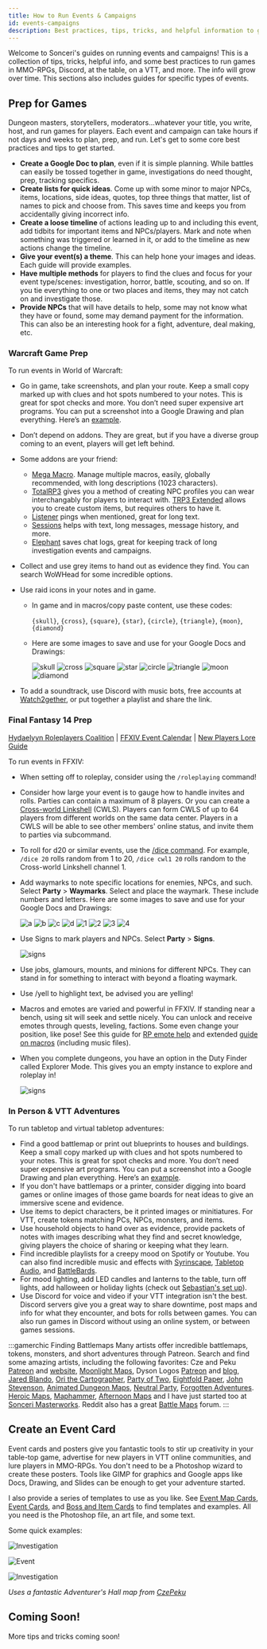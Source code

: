 ```yaml
---
title: How to Run Events & Campaigns
id: events-campaigns
description: Best practices, tips, tricks, and helpful information to get you started running campaigns and events!
---
```


Welcome to Sonceri's guides on running events and campaigns! This is a collection of tips, tricks, helpful info, and some best practices to run games in MMO-RPGs, Discord, at the table, on a VTT, and more. The info will grow over time. This sections also includes guides for specific types of events.

## Prep for Games

Dungeon masters, storytellers, moderators...whatever your title, you write, host, and run games for players. Each event and campaign can take hours if not days and weeks to plan, prep, and run. Let's get to some core best practices and tips to get started.

<div id="hilit">

* **Create a Google Doc to plan**, even if it is simple planning. While battles can easily be tossed together in game, investigations do need thought, prep, tracking specifics.
* **Create lists for quick ideas**. Come up with some minor to major NPCs, items, locations, side ideas, quotes, top three things that matter, list of names to pick and choose from. This saves time and keeps you from accidentally giving incorrect info.
* **Create a loose timeline** of actions leading up to and including this event, add tidbits for important items and NPCs/players. Mark and note when something was triggered or learned in it, or add to the timeline as new actions change the timeline.
* **Give your event(s) a theme**. This can help hone your images and ideas. Each guide will provide examples.
* **Have multiple methods** for players to find the clues and focus for your event type/scenes: investigation, horror, battle, scouting, and so on. If you tie everything to one or two places and items, they may not catch on and investigate those.
* **Provide NPCs** that will have details to help, some may not know what they have or found, some may demand payment for the information. This can also be an interesting hook for a fight, adventure, deal making, etc. 

### Warcraft Game Prep

To run events in World of Warcraft:

* Go in game, take screenshots, and plan your route. Keep a small copy marked up with clues and hot spots numbered to your notes. This is great for spot checks and more. You don’t need super expensive art programs. You can put a screenshot into a Google Drawing and plan everything. Here’s an [example](https://docs.google.com/drawings/d/1J2T8rlCp8cURU6U2ZQ7AN0W3XIXjKdh_Mk8EUSu1wmw/edit?usp=sharing).
* Don’t depend on addons. They are great, but if you have a diverse group coming to an event, players will get left behind. 
* Some addons are your friend:

  * [Mega Macro](https://www.curseforge.com/wow/addons/mega-macro). Manage multiple macros, easily, globally recommended, with long descriptions (1023 characters). 
  * [TotalRP3](https://www.curseforge.com/wow/addons/total-rp-3) gives you a method of creating NPC profiles you can wear interchangably for players to interact with. [TRP3 Extended](https://www.curseforge.com/wow/addons/total-rp-3-extended) allows you to create custom items, but requires others to have it. 
  * [Listener](https://www.curseforge.com/wow/addons/listener) pings when mentioned, great for long text. 
  * [Sessions](https://www.curseforge.com/wow/addons/sessions-messenger) helps with text, long messages, message history, and more.
  * [Elephant](https://www.curseforge.com/wow/addons/elephant) saves chat logs, great for keeping track of long investigation events and campaigns.

* Collect and use grey items to hand out as evidence they find. You can search WoWHead for some incredible options.
* Use raid icons in your notes and in game.

  * In game and in macros/copy paste content, use these codes: 

    `{skull}`, `{cross}`, `{square}`, `{star}`, `{circle}`, `{triangle}`, `{moon}`, `{diamond}`

  * Here are some images to save and use for your Google Docs and Drawings: 

    ![skull](/img/icons/skull.png) ![cross](/img/icons/cross.png) ![square](/img/icons/square.png) ![star](/img/icons/star.png) ![circle](/img/icons/circle.png) ![triangle](/img/icons/triangle.png) ![moon](/img/icons/moon.png) ![diamond](/img/icons/diamond.png)

* To add a soundtrack, use Discord with music bots, free accounts at [Watch2gether](https://w2g.tv/?lang=en), or put together a playlist and share the link.

### Final Fantasy 14 Prep

[Hydaelyyn Roleplayers Coalition](https://ffxiv-roleplayers.com/) | [FFXIV Event Calendar](https://ffxiv-rp.org/) | [New Players Lore Guide](https://www.reddit.com/r/ffxiv/comments/l07kdm/roleplay_in_final_fantasy_xiv_a_starting_guide_to/)

To run events in FFXIV:

* When setting off to roleplay, consider using the `/roleplaying` command! 
* Consider how large your event is to gauge how to handle invites and rolls. Parties can contain a maximum of 8 players. Or you can create a [Cross-world Linkshell](https://ffxiv.consolegameswiki.com/wiki/Linkshell) (CWLS). Players can form CWLS of up to 64 players from different worlds on the same data center. Players in a CWLS will be able to see other members' online status, and invite them to parties via subcommand.
* To roll for d20 or similar events, use the [/dice command](https://na.finalfantasyxiv.com/lodestone/playguide/db/text_command/74e28154eb2/). For example, `/dice 20` rolls random from 1 to 20, `/dice cwl1 20` rolls random to the Cross-world Linkshell channel 1.
* Add waymarks to note specific locations for enemies, NPCs, and such. Select **Party** > **Waymarks**. Select and place the waymark. These include numbers and letters. Here are some images to save and use for your Google Docs and Drawings: 

  ![a](/img/icons/a.png) ![b](/img/icons/b.png) ![c](/img/icons/c.png) ![d](/img/icons/d.png) ![1](/img/icons/1.png) ![2](/img/icons/2.png) ![3](/img/icons/3.png)  ![4](/img/icons/4.png)

* Use Signs to mark players and NPCs. Select **Party** > **Signs**.

  ![signs](/img/icons/signs.png)

* Use jobs, glamours, mounts, and minions for different NPCs. They can stand in for something to interact with beyond a floating waymark.
* Use /yell to highlight text, be advised you are yelling! 
* Macros and emotes are varied and powerful in FFXIV. If standing near a bench, using sit will seek and settle nicely. You can unlock and receive emotes through quests, leveling, factions. Some even change your position, like pose! See this guide for [RP emote help](https://www.reddit.com/r/ffxiv/comments/1r9bdv/ffxivarr_custom_emote_macro_guide/) and extended [guide on macros](https://latetothepartyfinder.com/ffxiv-beginner-guide-to-macros/) (including music files).
* When you complete dungeons, you have an option in the Duty Finder called Explorer Mode. This gives you an empty instance to explore and roleplay in!

  ![signs](/img/guides/explore.jpg)

### In Person & VTT Adventures

To run tabletop and virtual tabletop adventures:

* Find a good battlemap or print out blueprints to houses and buildings. Keep a small copy marked up with clues and hot spots numbered to your notes. This is great for spot checks and more. You don’t need super expensive art programs. You can put a screenshot into a Google Drawing and plan everything. Here’s an [example](https://docs.google.com/drawings/d/1J2T8rlCp8cURU6U2ZQ7AN0W3XIXjKdh_Mk8EUSu1wmw/edit?usp=sharing).
* If you don't have battlemaps or a printer, consider digging into board games or online images of those game boards for neat ideas to give an immersive scene and evidence.
* Use items to depict characters, be it printed images or minitiatures. For VTT, create tokens matching PCs, NPCs, monsters, and items.
* Use household objects to hand over as evidence, provide packets of notes with images describing what they find and secret knowledge, giving players the choice of sharing or keeping what they learn.
* Find incredible playlists for a creepy mood on Spotify or Youtube. You can also find incredible music and effects with [Syrinscape](https://syrinscape.com/), [Tabletop Audio](https://tabletopaudio.com/), and [BattleBards](https://battlebards.com/#/home).
* For mood lighting, add LED candles and lanterns to the table, turn off lights, add halloween or holiday lights (check out [Sebastian's set up](https://www.youtube.com/watch?v=QJGtD0NtHkI)). 
* Use Discord for voice and video if your VTT integration isn't the best. Discord servers give you a great way to share downtime, post maps and info for what they encounter, and bots for rolls between games. You can also run games in Discord without using an online system, or between games sessions. 

:::gamerchic Finding Battlemaps
Many artists offer incredible battlemaps, tokens, monsters, and short adventures through Patreon. Search and find some amazing artists, including the following favorites: Cze and Peku [Patreon](https://www.patreon.com/czepeku) and [website](https://www.czepeku.com/), [Moonlight Maps](https://www.patreon.com/MoonlightMaps), Dyson Logos [Patreon](https://www.patreon.com/dysonlogos) and [blog](https://dysonlogos.blog/maps/), [Jared Blando](https://www.patreon.com/JaredBlando), [Ori the Cartographer](https://www.patreon.com/orithecartographer), [Party of Two](https://www.patreon.com/partyoftwo), [Eightfold Paper](https://www.patreon.com/EightfoldPaper), [John Stevenson](https://www.patreon.com/sirinkman), [Animated Dungeon Maps](https://www.patreon.com/animatedmaps), [Neutral Party](https://www.patreon.com/neutralparty), [Forgotten Adventures](https://www.patreon.com/forgottenadventures). [Heroic Maps](https://www.patreon.com/heroicmaps), [Maphammer](https://www.patreon.com/maphammer), [Afternoon Maps](https://www.patreon.com/afternoonmaps) and I have just started too at [Sonceri Masterworks](https://www.patreon.com/sonceri). Reddit also has a great [Battle Maps](https://www.reddit.com/r/battlemaps/) forum.
:::

</div>

## Create an Event Card

Event cards and posters give you fantastic tools to stir up creativity in your table-top game, advertise for new players in VTT online communities, and lure players in MMO-RPGs. You don't need to be a Photoshop wizard to create these posters. Tools like GIMP for graphics and Google apps like Docs, Drawing, and Slides can be enough to get your adventure started.

I also provide a series of templates to use as you like. See [Event Map Cards](photoshop/event-cards.md), [Event Cards](wow-conquest/event-cards.md), and [Boss and Item Cards](wow-conquest/loot-cards.md) to find templates and examples. All you need is the Photoshop file, an art file, and some text.

Some quick examples:

![Investigation](/img/guides/investigation-card2.png)

![Event](/img/guides/horror-card.png)

![Investigation](/img/guides/investigation-card.png)

*Uses a fantastic Adventurer's Hall map from [CzePeku](https://www.patreon.com/czepeku)*

## Coming Soon!

More tips and tricks coming soon!